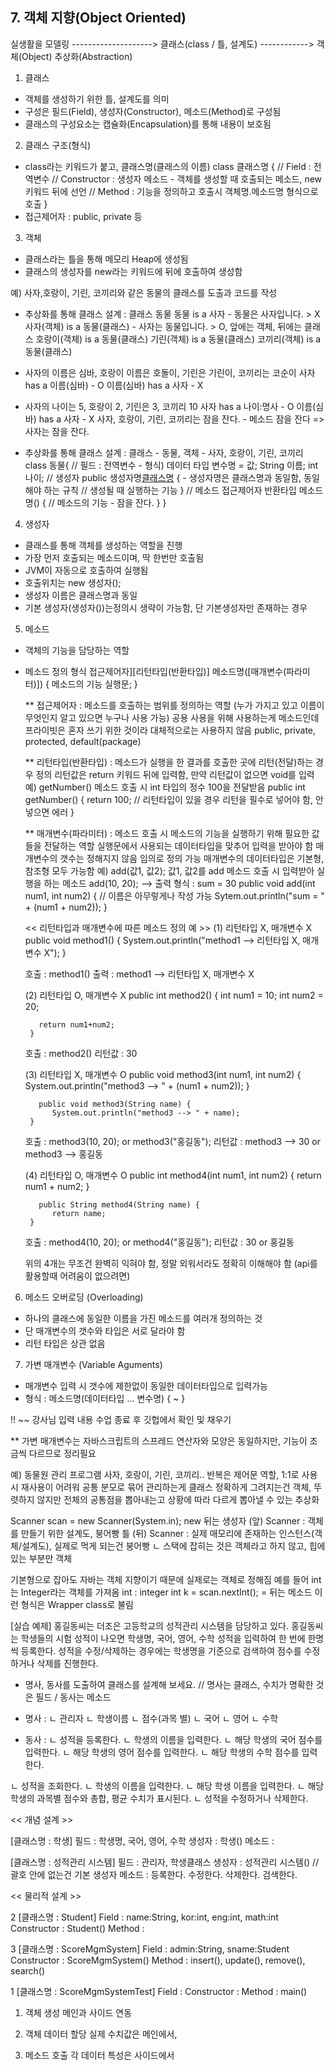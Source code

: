 ## 7. 객체 지향(Object Oriented)

실생활을 모델링 --------------------> 클래스(class / 틀, 설계도) ------------> 객체(Object)
             추상화(Abstraction)

 1) 클래스
  - 객체를 생성하기 위한 틀, 설계도를 의미
  - 구성은 필드(Field), 생성자(Constructor), 메소드(Method)로 구성됨
  - 클래스의 구성요소는 캡슐화(Encapsulation)를 통해 내용이 보호됨
 
 2) 클래스 구조(형식)
  - class라는 키워드가 붙고, 클래스명(클래스의 이름)
    class 클래스명 {
          // Field : 전역변수
          // Constructor : 생성자 메소드 - 객체를 생성할 때 호출되는 메소드, new 키워드 뒤에 선언
          // Method :  기능을 정의하고 호출시 객체명.메소드명 형식으로 호출
          }
  - 접근제어자 : public, private 등
 
 3) 객체
  - 클래스라는 틀을 통해 메모리 Heap에 생성됨
  - 클래스의 생성자를 new라는 키워드에 뒤에 호출하여 생성함

 예) 사자,호랑이, 기린, 코끼리와 같은 동물의 클래스를 도출과 코드를 작성
  - 추상화를 통해 클래스 설계 : 클래스 동물
    동물 is a 사자 - 동물은 사자입니다. > X
    사자(객체) is a 동물(클래스) - 사자는 동물입니다. > O, 앞에는 객체, 뒤에는 클래스
    호랑이(객체) is a 동물(클래스)
    기린(객체) is a 동물(클래스)
    코끼리(객체) is a 동물(클래스)
  - 사자의 이름은 심바, 호랑이 이름은 호돌이, 기린은 기린이, 코끼리는 코순이
    사자 has a 이름(심바) - O
    이름(심바) has a 사자 - X
  - 사자의 나이는 5, 호랑이 2, 기린은 3, 코끼리 10
    사자 has a 나이:명사 - O
    이름(심바) has a 사자 - X
    사자, 호랑이, 기린, 코끼리는 잠을 잔다. - 메소드
    잠을 잔다 => 사자는 잠을 잔다.

  - 추상화를 통해 클래스 설계 : 클래스 - 동물, 객체 - 사자, 호랑이, 기린, 코끼리
    class 동물{
          // 필드 : 전역변수 - 형식) 데이터 타입 변수명 = 값;
          String 이름;
          int 나이;
          // 생성자
          public 생성자명[클래스명]() { - 생성자명은 클래스명과 동일함, 동일해야 하는 규칙
          	// 생성될 때 실행하는 기능
          }
          // 메소드
          접근제어자 반환타입 메소드명() {
          	// 메소드의 기능 - 잠을 잔다.
          }
    }
    
  4) 생성자
  - 클래스를 통해 객체를 생성하는 역할을 진행
  - 가장 먼저 호출되는 메소드이며, 딱 한번만 호출됨
  - JVM이 자동으로 호출하여 실행됨
  - 호출위치는 new 생성자();
  - 생성자 이름은 클래스명과 동일
  - 기본 생성자(생성자())는정의시 생략이 가능함, 단 기본생성자만 존재하는 경우
  
  5) 메소드
  - 객체의 기능을 담당하는 역할
  - 메소드 정의 형식
    접근제어자][리턴타입(반환타입)] 메소드명([매개변수(파라미터)]) {
    메소드의 기능 실행문;
    }
    
    ** 접근제어자 :
       메소드를 호출하는 범위를 정의하는 역할 (누가 가지고 있고 이름이 무엇인지 알고 있으면 누구나 사용 가능)
       공용 사용을 위해 사용하는게 메소드인데 프라이빗은 혼자 쓰기 위한 것이라 대체적으로는 사용하지 않음
       public, private, protected, default(package)
       
    ** 리턴타입(반환타입) : 메소드가 실행을 한 결과를 호출한 곳에 리턴(전달)하는 경우 정의
       리턴값은 return 키워드 뒤에 입력함, 만약 리턴값이 없으면 void를 입력
       예) getNumber() 메소드 호출 시 int 타입의 정수 100을 전달받음 
       public int getNumber() {
       	   return 100; // 리턴타입이 있을 경우 리턴을 필수로 넣어야 함, 안넣으면 에러
       }
       
    ** 매개변수(파라미터) :
       메소드 호출 시 메소드의 기능을 실행하기 위해 필요한 값들을 전달하는 역할
       실행문에서 사용되는 데이터타입을 맞추어 입력을 받아야 함
       매개변수의 갯수는 정해지지 않음 임의로 정의 가능
       매개변수의 데이터타입은 기본형, 참조형 모두 가능함
       예) add(값1, 값2);  값1, 값2를 add 메소드 호출 시 입력받아 실행을 하는 메소드
       add(10, 20); --> 출력 형식 : sum = 30
       public void add(int num1, int num2) { // 이름은 아무렇게나 작성 가능
           Sytem.out.println("sum = " + (num1 + num2));
       }
       
    << 리턴타입과 매개변수에 따른 메소드 정의 예 >>
       (1) 리턴타입 X, 매개변수 X
           public void method1() {
               System.out.println("method1 --> 리턴타입 X, 매개변수 X");
        }
        
      호출 : method1()
      출력 : method1 --> 리턴타입 X, 매개변수 X

     (2) 리턴타입 O, 매개변수 X
         public int method2() {
           int num1 = 10;
           int num2 = 20;
           
           return num1+num2;
         }
        
      호출 : method2()
      리턴값 : 30

     (3) 리턴타입 X, 매개변수 O
		   public void method3(int num1, int num2) {
		      System.out.println("method3 --> " + (num1 + num2));
	     }
			
		   public void method3(String name) {
		      System.out.println("method3 --> " + name);
	     }
        
      호출 : method3(10, 20); or method3("홍길동");
      리턴값 : method3 --> 30 or method3 --> 홍길동

     (4) 리턴타입 O, 매개변수 O
		   public int method4(int num1, int num2) {
		      return num1 + num2;
	     }
			
		   public String method4(String name) {
		      return name;
	     }
        
      호출 : method4(10, 20); or method4("홍길동");
      리턴값 : 30 or 홍길동
      
      위의 4개는 무조건 완벽히 익혀야 함, 정말 외워서라도 정확히 이해해야 함
      (api를 활용할때 어려움이 없으려면)
  
  6) 메소드 오버로딩 (Overloading)
  - 하나의 클래스에 동일한 이름을 가진 메소드를 여러개 정의하는 것
  - 단 매개변수의 갯수와 타입은 서로 달라야 함
  - 리턴 타입은 상관 없음
  
  7) 가변 매개변수 (Variable Aguments)
  - 매개변수 입력 시 갯수에 제한없이 동일한 데이터타입으로 입력가능
  - 형식 : 메소드명(데이터타입 ... 변수명) { ~ }
  
  !! ~~ 강사님 입력 내용 수업 종료 후 깃헙에서 확인 및 채우기
  
  ** 가변 매개변수는 자바스크립트의 스프레드 연산자와 모양은 동일하지만,
     기능이 조금씩 다르므로 정리필요



예) 동물원 관리 프로그램
사자, 호랑이, 기린, 코끼리..
반복은 제어문 역할, 1:1로 사용시 재사용이 어려워 공통 분모로 묶어 관리하는게 클래스
정확하게 그려지는건 객체, 뚜렷하지 않지만 전체의 공통점을 뽑아내는고 상황에 따라 다르게 뽑아낼 수 있는 추상화

Scanner scan = new Scanner(System.in); new 뒤는 생성자
(앞) Scanner : 객체를 만들기 위한 설계도, 붕어빵 틀
(뒤) Scanner : 실제 매모리에 존재하는 인스턴스(객체/설계도), 실제로 먹게 되는건 붕어빵
 ㄴ 스택에 잡히는 것은 객체라고 하지 않고, 힙에 있는 부분만 객체
 
 기본형으로 잡아도 자바는 객체 지향이기 때문에 실제로는 객체로 정해짐
 예를 들어 int는 Integer라는 객체를 가져옴
 int : integer
 int k = scan.nextInt(); = 뒤는 메소드
 이런 형식은 Wrapper class로 불림
 
 
 
 [실습 예제]
 홍길동씨는 더조은 고등학교의 성적관리 시스템을 담당하고 있다. 홍길동씨는 학생들의 시험 성적이 나오면 학생명, 국어, 영어, 수학 성적을 입력하여 한 번에 한명씩 등록한다. 성적을 수정/삭제하는 경우에는 학생명을 기준으로 검색하여 점수를 수정하거나 삭제를 진행한다.
 
 - 명사, 동사를 도출하여 클래스를 설계해 보세요. // 명사는 클래스, 수치가 명확한 것은 필드 / 동사는 메소드
 
 - 명사 :
 ㄴ 관리자
 ㄴ 학생이름
 ㄴ 점수(과목 별)
   ㄴ 국어
   ㄴ 영어
   ㄴ 수학
 
 - 동사 : 
 ㄴ 성적을 등록한다.
   ㄴ 학생의 이름을 입력한다.
   ㄴ 해당 학생의 국어 점수를 입력한다.
   ㄴ 해당 학생의 영어 점수를 입력한다.
   ㄴ 해당 학생의 수학 점수를 입력한다.
   
 ㄴ 성적을 조회한다.
   ㄴ 학생의 이름을 입력한다.
   ㄴ 해당 학생 이름을 입력한다.
   ㄴ 해당 학생의 과목별 점수와 총합, 평균 수치가 표시된다.
   ㄴ 성적을 수정하거나 삭제한다.
 
 << 개념 설계 >>
 
 [클래스명 : 학생]
 필드 : 학생명, 국어, 영어, 수학
 생성자 : 학생()
 메소드 :
   
 [클래스명 : 성적관리 시스템]
 필드 : 관리자, 학생클래스
 생성자 : 성적관리 시스템() // 괄호 안에 없는건 기본 생성자
 메소드 : 등록한다. 수정한다. 삭제한다. 검색한다.
 
 << 물리적 설계 >>
 
 2 [클래스명 : Student]
 Field : name:String, kor:int, eng:int, math:int
 Constructor : Student()
 Method :
   
 3 [클래스명 : ScoreMgmSystem]
 Field : admin:String, sname:Student
 Constructor : ScoreMgmSystem()
 Method : insert(), update(), remove(), search()
 
 1 [클래스명 : ScoreMgmSystemTest]
 Field : 
 Constructor : 
 Method : main()
 
 
 
 1. 객체 생성
   메인과 사이드 연동
  
 2. 객체 데이터 할당
   실제 수치값은 메인에서,
 
 3. 메소드 호출
   각 데이터 특성은 사이드에서
 
 